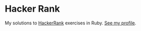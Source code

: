 # Hacker Rank

My solutions to [HackerRank](https://www.hackerrank.com/) exercises in Ruby.
[See my profile](https://www.hackerrank.com/tigershen23).
